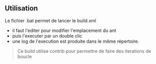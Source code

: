 ## Utilisation
Le fichier .bat permet de lancer le build.xml

* il faut l'editer pour modifier l'emplacement du ant
* puis l'executer par un double clic
* une log de l'execution est produite dans le même répertoire.

> Ce build utilise contrib pour permettre de faire des iterations de boucle
